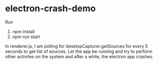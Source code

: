 # electron-crash-demo

Run
1) npm install
2) npm run start

In renderer.js, I am polling for desktopCapturer.getSources for every 5 seconds to get list of sources. 
Let the app be running and try to perform other activites on the system and after a while, the electron app crashes.